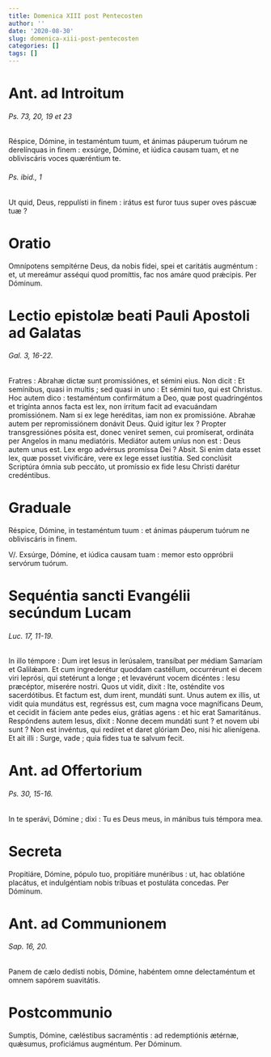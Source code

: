 ```yaml
---
title: Domenica XIII post Pentecosten
author: ''
date: '2020-08-30'
slug: domenica-xiii-post-pentecosten
categories: []
tags: []
---
```



# Ant. ad Introitum
###### Ps. 73, 20, 19 et 23

Réspice, Dómine, in testaméntum tuum, et ánimas páuperum tuórum ne derelínquas in finem : exsúrge, Dómine, et iúdica causam tuam, et ne obliviscáris voces quæréntium te.

###### Ps. ibid., 1

Ut quid, Deus, reppulísti in finem : irátus est furor tuus super oves páscuæ tuæ ?

# Oratio

Omnípotens sempitérne Deus, da nobis fídei, spei et caritátis augméntum : et, ut mereámur asséqui quod promíttis, fac nos amáre quod prǽcipis. Per Dóminum.

# Lectio epistolæ beati Pauli Apostoli ad Galatas
###### Gal. 3, 16-22.

Fratres : Abrahæ dictæ sunt promissiónes, et sémini eius. Non dicit : Et semínibus, quasi in multis ; sed quasi in uno : Et sémini tuo, qui est Christus. Hoc autem dico : testaméntum confirmátum a Deo, quæ post quadringéntos et trigínta annos facta est lex, non írritum facit ad evacuándam promissiónem. Nam si ex lege heréditas, iam non ex promissióne. Abrahæ autem per repromissiónem donávit Deus. Quid igitur lex ? Propter transgressiónes pósita est, donec veníret semen, cui promíserat, ordináta per Angelos in manu mediatóris. Mediátor autem uníus non est : Deus autem unus est. Lex ergo advérsus promíssa Dei ? Absit. Si enim data esset lex, quæ posset vivificáre, vere ex lege esset iustítia. Sed conclúsit Scriptúra ómnia sub peccáto, ut promíssio ex fide Iesu Christi darétur credéntibus.

# Graduale

Réspice, Dómine, in testaméntum tuum : et ánimas páuperum tuórum ne obliviscáris in finem.

V/. Exsúrge, Dómine, et iúdica causam tuam : memor esto oppróbrii servórum tuórum.

# Sequéntia sancti Evangélii secúndum Lucam
###### Luc. 17, 11-19.

In illo témpore : Dum iret Iesus in Ierúsalem, transíbat per médiam Samaríam et Galilǽam. Et cum ingrederétur quoddam castéllum, occurrérunt ei decem viri leprósi, qui stetérunt a longe ; et levavérunt vocem dicéntes : Iesu præcéptor, miserére nostri. Quos ut vidit, dixit : Ite, osténdite vos sacerdótibus. Et factum est, dum irent, mundáti sunt. Unus autem ex illis, ut vidit quia mundátus est, regréssus est, cum magna voce magníficans Deum, et cecidit in fáciem ante pedes eius, grátias agens : et hic erat Samaritánus. Respóndens autem Iesus, dixit : Nonne decem mundáti sunt ? et novem ubi sunt ? Non est invéntus, qui redíret et daret glóriam Deo, nisi hic alienígena. Et ait illi : Surge, vade ; quia fides tua te salvum fecit.

# Ant. ad Offertorium
###### Ps. 30, 15-16.

In te sperávi, Dómine ; dixi : Tu es Deus meus, in mánibus tuis témpora mea.

# Secreta

Propitiáre, Dómine, pópulo tuo, propitiáre munéribus : ut, hac oblatióne placátus, et indulgéntiam nobis tríbuas et postuláta concedas. Per Dóminum.

# Ant. ad Communionem
###### Sap. 16, 20.

Panem de cælo dedísti nobis, Dómine, habéntem omne delectaméntum et omnem sapórem suavitátis.

# Postcommunio

Sumptis, Dómine, cæléstibus sacraméntis : ad redemptiónis ætérnæ, quǽsumus, proficiámus augméntum. Per Dóminum.